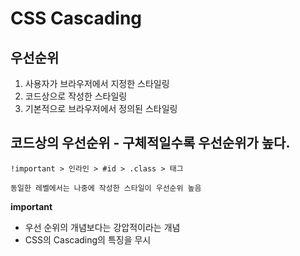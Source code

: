 # CSS Cascading

## 우선순위

1. 사용자가 브라우저에서 지정한 스타일링
2. 코드상으로 작성한 스타일링
3. 기본적으로 브라우저에서 정의된 스타일링

## 코드상의 우선순위 - 구체적일수록 우선순위가 높다.

```
!important > 인라인 > #id > .class > 태그

동일한 레벨에서는 나중에 작성한 스타일이 우선순위 높음
```

**important**

- 우선 순위의 개념보다는 강압적이라는 개념
- CSS의 Cascading의 특징을 무시
